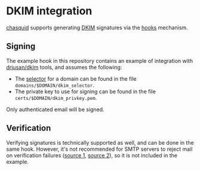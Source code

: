 
# DKIM integration

[chasquid] supports generating [DKIM] signatures via the [hooks](hooks.md)
mechanism.


## Signing

The example hook in this repository contains an example of integration with
[driusan/dkim](https://github.com/driusan/dkim) tools, and assumes the
following:

- The [selector](https://tools.ietf.org/html/rfc6376#section-3.1) for a domain
  can be found in the file `domains/$DOMAIN/dkim_selector`.
- The private key to use for signing can be found in the file
  `certs/$DOMAIN/dkim_privkey.pem`.

Only authenticated email will be signed.


## Verification

Verifying signatures is technically supported as well, and can be done in the
same hook. However, it's not recommended for SMTP servers to reject mail on
verification failures
([source 1](https://tools.ietf.org/html/rfc6376#section-6.3),
[source 2](https://tools.ietf.org/html/rfc7601#section-2.7.1)), so it is not
included in the example.


[chasquid]: https://blitiri.com.ar/p/chasquid
[DKIM]: https://en.wikipedia.org/wiki/DomainKeys_Identified_Mail
